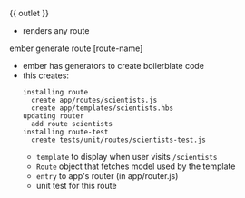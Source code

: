 {{ outlet }}
- renders any route

ember generate route [route-name]
- ember has generators to create boilerblate code
- this creates:
  ```
  installing route
    create app/routes/scientists.js
    create app/templates/scientists.hbs
  updating router
    add route scientists
  installing route-test
    create tests/unit/routes/scientists-test.js
  ```
  - `template` to display when user visits `/scientists`
  - `Route` object that fetches model used by the template
  - `entry` to app's router (in app/router.js)
  - unit test for this route
